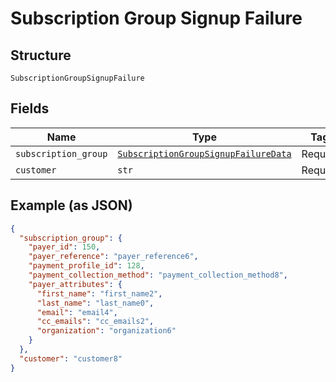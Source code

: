
# Subscription Group Signup Failure

## Structure

`SubscriptionGroupSignupFailure`

## Fields

| Name | Type | Tags | Description |
|  --- | --- | --- | --- |
| `subscription_group` | [`SubscriptionGroupSignupFailureData`](../../doc/models/subscription-group-signup-failure-data.md) | Required | - |
| `customer` | `str` | Required | - |

## Example (as JSON)

```json
{
  "subscription_group": {
    "payer_id": 150,
    "payer_reference": "payer_reference6",
    "payment_profile_id": 128,
    "payment_collection_method": "payment_collection_method8",
    "payer_attributes": {
      "first_name": "first_name2",
      "last_name": "last_name0",
      "email": "email4",
      "cc_emails": "cc_emails2",
      "organization": "organization6"
    }
  },
  "customer": "customer8"
}
```


